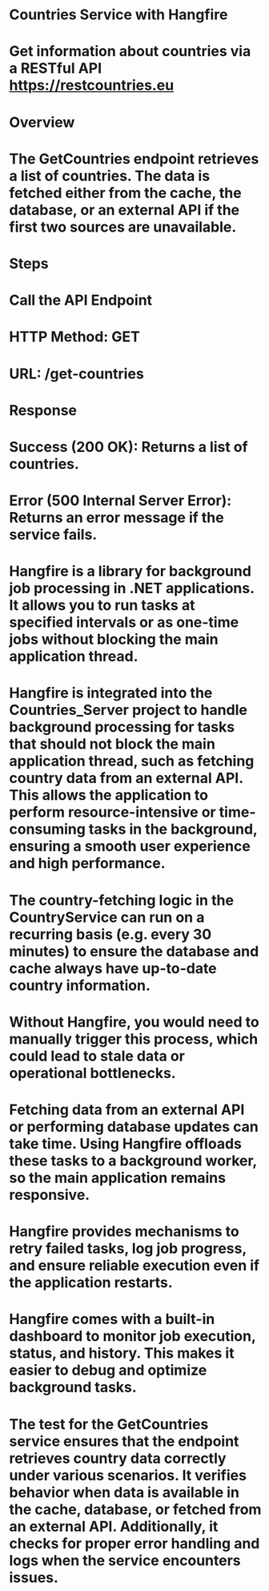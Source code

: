  # Countries Service with Hangfire
 #   Get information about countries via a RESTful API https://restcountries.eu

 #    Overview
 #    The GetCountries endpoint retrieves a list of countries. The data is fetched either from the cache, the database, or an external API if the first two sources are unavailable.

 #   Steps
 #   Call the API Endpoint

 #   HTTP Method: GET
 #   URL: /get-countries
 #   Response

 #   Success (200 OK): Returns a list of countries.
 #   Error (500 Internal Server Error): Returns an error message if the service fails.
 #    Hangfire is a library for background job processing in .NET applications. It allows you to run tasks at specified intervals or as one-time jobs without blocking the main application thread.

 
 
 # Hangfire is integrated into the Countries_Server project to handle background processing for tasks that should not block the main application thread, such as fetching country data from an external API. This allows the application to perform resource-intensive or time-consuming tasks in the background, ensuring a smooth user experience and high performance.



# The country-fetching logic in the CountryService can run on a recurring basis (e.g. every 30 minutes) to ensure the database and cache always have up-to-date country information.
# Without Hangfire, you would need to manually trigger this process, which could lead to stale data or operational bottlenecks.

# Fetching data from an external API or performing database updates can take time. Using Hangfire offloads these tasks to a background worker, so the main application remains responsive.

# Hangfire provides mechanisms to retry failed tasks, log job progress, and ensure reliable execution even if the application restarts.


# Hangfire comes with a built-in dashboard to monitor job execution, status, and history. This makes it easier to debug and optimize background tasks.
# The test for the GetCountries service ensures that the endpoint retrieves country data correctly under various scenarios. It verifies behavior when data is available in the cache, database, or fetched from an external API. Additionally, it checks for proper error handling and logs when the service encounters issues.

